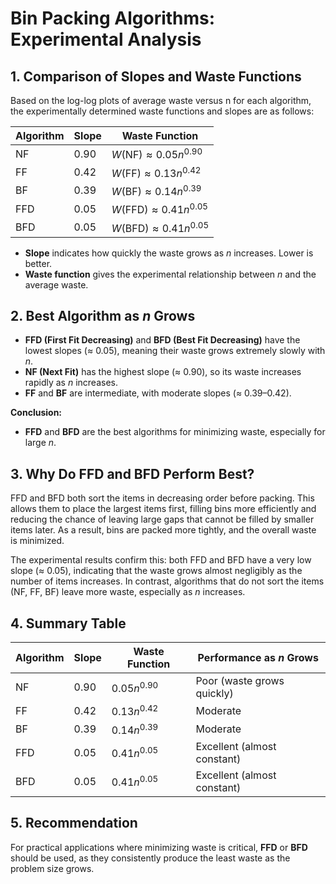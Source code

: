 # Bin Packing Algorithms: Experimental Analysis

## 1. Comparison of Slopes and Waste Functions

Based on the log-log plots of average waste versus n for each algorithm, the experimentally determined waste functions and slopes are as follows:

| Algorithm | Slope | Waste Function                |
|-----------|-------|-------------------------------|
| NF        | 0.90  | $W(\text{NF}) \approx 0.05 n^{0.90}$             |
| FF        | 0.42  | $W(\text{FF}) \approx 0.13 n^{0.42}$             |
| BF        | 0.39  | $W(\text{BF}) \approx 0.14 n^{0.39}$             |
| FFD       | 0.05  | $W(\text{FFD}) \approx 0.41 n^{0.05}$            |
| BFD       | 0.05  | $W(\text{BFD}) \approx 0.41 n^{0.05}$            |

- **Slope** indicates how quickly the waste grows as $n$ increases. Lower is better.
- **Waste function** gives the experimental relationship between $n$ and the average waste.

## 2. Best Algorithm as $n$ Grows

- **FFD (First Fit Decreasing)** and **BFD (Best Fit Decreasing)** have the lowest slopes (≈ 0.05), meaning their waste grows extremely slowly with $n$.
- **NF (Next Fit)** has the highest slope (≈ 0.90), so its waste increases rapidly as $n$ increases.
- **FF** and **BF** are intermediate, with moderate slopes (≈ 0.39–0.42).

**Conclusion:**
- **FFD** and **BFD** are the best algorithms for minimizing waste, especially for large $n$.

## 3. Why Do FFD and BFD Perform Best?

FFD and BFD both sort the items in decreasing order before packing. This allows them to place the largest items first, filling bins more efficiently and reducing the chance of leaving large gaps that cannot be filled by smaller items later. As a result, bins are packed more tightly, and the overall waste is minimized.

The experimental results confirm this: both FFD and BFD have a very low slope (≈ 0.05), indicating that the waste grows almost negligibly as the number of items increases. In contrast, algorithms that do not sort the items (NF, FF, BF) leave more waste, especially as $n$ increases.

## 4. Summary Table

| Algorithm | Slope | Waste Function                | Performance as $n$ Grows      |
|-----------|-------|-------------------------------|-------------------------------|
| NF        | 0.90  | $0.05 n^{0.90}$               | Poor (waste grows quickly)    |
| FF        | 0.42  | $0.13 n^{0.42}$               | Moderate                      |
| BF        | 0.39  | $0.14 n^{0.39}$               | Moderate                      |
| FFD       | 0.05  | $0.41 n^{0.05}$               | Excellent (almost constant)   |
| BFD       | 0.05  | $0.41 n^{0.05}$               | Excellent (almost constant)   |

## 5. Recommendation

For practical applications where minimizing waste is critical, **FFD** or **BFD** should be used, as they consistently produce the least waste as the problem size grows. 